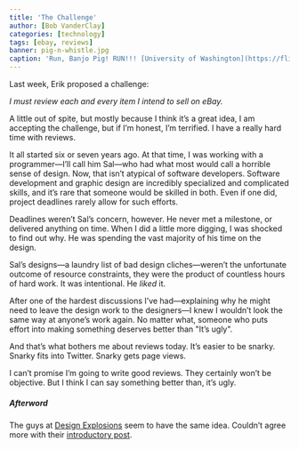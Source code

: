 ```yaml
---
title: 'The Challenge'
author: [Bob VanderClay]
categories: [technology]
tags: [ebay, reviews]
banner: pig-n-whistle.jpg
caption: 'Run, Banjo Pig! RUN!!! [University of Washington](https://flic.kr/p/87G2sC)'
---
```


Last week, Erik proposed a challenge:

*I must review each and every item I intend to sell on eBay.*

A little out of spite, but mostly because I think it’s a great idea, I am accepting the challenge, but if I’m honest, I’m terrified. I have a really hard time with reviews.

It all started six or seven years ago. At that time, I was working with a programmer&mdash;I’ll call him Sal&mdash;who had what most would call a horrible sense of design. Now, that isn’t atypical of software developers. Software development and graphic design are incredibly specialized and complicated skills, and it’s rare that someone would be skilled in both. Even if one did, project deadlines rarely allow for such efforts.

Deadlines weren’t Sal’s concern, however. He never met a milestone, or delivered anything on time. When I did a little more digging, I was shocked to find out why. He was spending the vast majority of his time on the design.

Sal’s designs&mdash;a laundry list of bad design cliches&mdash;weren’t the unfortunate outcome of resource constraints, they were the product of countless hours of hard work. It was intentional. He *liked* it.

After one of the hardest discussions I’ve had&mdash;explaining why he might need to leave the design work to the designers&mdash;I knew I wouldn’t look the same way at anyone’s work again. No matter what, someone who puts effort into making something deserves better than "It’s ugly".

And that’s what bothers me about reviews today. It’s easier to be snarky. Snarky fits into Twitter. Snarky gets page views.

I can’t promise I’m going to write good reviews. They certainly won’t be objective. But I think I can say something better than, it’s ugly.

##### Afterword

The guys at [Design Explosions](https://medium.com/design-explosion) seem to have the same idea. Couldn’t agree more with their [introductory post](https://medium.com/design-explosion/introducing-design-explosions-e564dea4d435).
